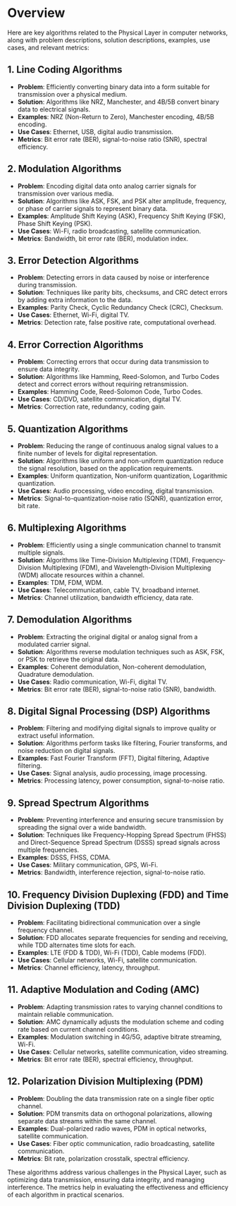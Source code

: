 # Overview

Here are key algorithms related to the Physical Layer in computer networks, along with problem descriptions, solution descriptions, examples, use cases, and relevant metrics:

## 1\. **Line Coding Algorithms**

* **Problem**: Efficiently converting binary data into a form suitable for transmission over a physical medium.
* **Solution**: Algorithms like NRZ, Manchester, and 4B/5B convert binary data to electrical signals.
* **Examples**: NRZ (Non-Return to Zero), Manchester encoding, 4B/5B encoding.
* **Use Cases**: Ethernet, USB, digital audio transmission.
* **Metrics**: Bit error rate (BER), signal-to-noise ratio (SNR), spectral efficiency.

## 2\. **Modulation Algorithms**

* **Problem**: Encoding digital data onto analog carrier signals for transmission over various media.
* **Solution**: Algorithms like ASK, FSK, and PSK alter amplitude, frequency, or phase of carrier signals to represent binary data.
* **Examples**: Amplitude Shift Keying (ASK), Frequency Shift Keying (FSK), Phase Shift Keying (PSK).
* **Use Cases**: Wi-Fi, radio broadcasting, satellite communication.
* **Metrics**: Bandwidth, bit error rate (BER), modulation index.

## 3\. **Error Detection Algorithms**

* **Problem**: Detecting errors in data caused by noise or interference during transmission.
* **Solution**: Techniques like parity bits, checksums, and CRC detect errors by adding extra information to the data.
* **Examples**: Parity Check, Cyclic Redundancy Check (CRC), Checksum.
* **Use Cases**: Ethernet, Wi-Fi, digital TV.
* **Metrics**: Detection rate, false positive rate, computational overhead.

## 4\. **Error Correction Algorithms**

* **Problem**: Correcting errors that occur during data transmission to ensure data integrity.
* **Solution**: Algorithms like Hamming, Reed-Solomon, and Turbo Codes detect and correct errors without requiring retransmission.
* **Examples**: Hamming Code, Reed-Solomon Code, Turbo Codes.
* **Use Cases**: CD/DVD, satellite communication, digital TV.
* **Metrics**: Correction rate, redundancy, coding gain.

## 5\. **Quantization Algorithms**

* **Problem**: Reducing the range of continuous analog signal values to a finite number of levels for digital representation.
* **Solution**: Algorithms like uniform and non-uniform quantization reduce the signal resolution, based on the application requirements.
* **Examples**: Uniform quantization, Non-uniform quantization, Logarithmic quantization.
* **Use Cases**: Audio processing, video encoding, digital transmission.
* **Metrics**: Signal-to-quantization-noise ratio (SQNR), quantization error, bit rate.

## 6\. **Multiplexing Algorithms**

* **Problem**: Efficiently using a single communication channel to transmit multiple signals.
* **Solution**: Algorithms like Time-Division Multiplexing (TDM), Frequency-Division Multiplexing (FDM), and Wavelength-Division Multiplexing (WDM) allocate resources within a channel.
* **Examples**: TDM, FDM, WDM.
* **Use Cases**: Telecommunication, cable TV, broadband internet.
* **Metrics**: Channel utilization, bandwidth efficiency, data rate.

## 7\. **Demodulation Algorithms**

* **Problem**: Extracting the original digital or analog signal from a modulated carrier signal.
* **Solution**: Algorithms reverse modulation techniques such as ASK, FSK, or PSK to retrieve the original data.
* **Examples**: Coherent demodulation, Non-coherent demodulation, Quadrature demodulation.
* **Use Cases**: Radio communication, Wi-Fi, digital TV.
* **Metrics**: Bit error rate (BER), signal-to-noise ratio (SNR), bandwidth.

## 8\. **Digital Signal Processing (DSP) Algorithms**

* **Problem**: Filtering and modifying digital signals to improve quality or extract useful information.
* **Solution**: Algorithms perform tasks like filtering, Fourier transforms, and noise reduction on digital signals.
* **Examples**: Fast Fourier Transform (FFT), Digital filtering, Adaptive filtering.
* **Use Cases**: Signal analysis, audio processing, image processing.
* **Metrics**: Processing latency, power consumption, signal-to-noise ratio.

## 9\. **Spread Spectrum Algorithms**

* **Problem**: Preventing interference and ensuring secure transmission by spreading the signal over a wide bandwidth.
* **Solution**: Techniques like Frequency-Hopping Spread Spectrum (FHSS) and Direct-Sequence Spread Spectrum (DSSS) spread signals across multiple frequencies.
* **Examples**: DSSS, FHSS, CDMA.
* **Use Cases**: Military communication, GPS, Wi-Fi.
* **Metrics**: Bandwidth, interference rejection, signal-to-noise ratio.

## 10\. **Frequency Division Duplexing (FDD) and Time Division Duplexing (TDD)**

* **Problem**: Facilitating bidirectional communication over a single frequency channel.
* **Solution**: FDD allocates separate frequencies for sending and receiving, while TDD alternates time slots for each.
* **Examples**: LTE (FDD & TDD), Wi-Fi (TDD), Cable modems (FDD).
* **Use Cases**: Cellular networks, Wi-Fi, satellite communication.
* **Metrics**: Channel efficiency, latency, throughput.

## 11\. **Adaptive Modulation and Coding (AMC)**

* **Problem**: Adapting transmission rates to varying channel conditions to maintain reliable communication.
* **Solution**: AMC dynamically adjusts the modulation scheme and coding rate based on current channel conditions.
* **Examples**: Modulation switching in 4G/5G, adaptive bitrate streaming, Wi-Fi.
* **Use Cases**: Cellular networks, satellite communication, video streaming.
* **Metrics**: Bit error rate (BER), spectral efficiency, throughput.

## 12\. **Polarization Division Multiplexing (PDM)**

* **Problem**: Doubling the data transmission rate on a single fiber optic channel.
* **Solution**: PDM transmits data on orthogonal polarizations, allowing separate data streams within the same channel.
* **Examples**: Dual-polarized radio waves, PDM in optical networks, satellite communication.
* **Use Cases**: Fiber optic communication, radio broadcasting, satellite communication.
* **Metrics**: Bit rate, polarization crosstalk, spectral efficiency.

These algorithms address various challenges in the Physical Layer, such as optimizing data transmission, ensuring data integrity, and managing interference. The metrics help in evaluating the effectiveness and efficiency of each algorithm in practical scenarios.
